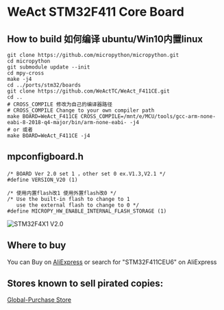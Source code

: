 # WeAct STM32F411 Core Board

## How to build 如何编译 ubuntu/Win10内置linux

```
git clone https://github.com/micropython/micropython.git
cd micropython
git submodule update --init
cd mpy-cross
make -j4
cd ../ports/stm32/boards
git clone https://github.com/WeActTC/WeAct_F411CE.git
cd ..
# CROSS_COMPILE 修改为自己的编译器路径
# CROSS_COMPILE Change to your own compiler path
make BOARD=WeAct_F411CE CROSS_COMPILE=/mnt/e/MCU/tools/gcc-arm-none-eabi-8-2018-q4-major/bin/arm-none-eabi- -j4
# or 或者
make BOARD=WeAct_F411CE -j4
```
## mpconfigboard.h
```
/* BOARD Ver 2.0 set 1 ，other set 0 ex.V1.3,V2.1 */
#define VERSION_V20 (1)

/* 使用内置flash改1 使用外置flash改0 */
/* Use the built-in flash to change to 1 
   use the external flash to change to 0 */
#define MICROPY_HW_ENABLE_INTERNAL_FLASH_STORAGE (1)
```

![STM32F4X1 V2.0](https://github.com/WeActTC/Product-Images/raw/master/STM32F4x1C/STM32F4x1C_V20+.png "STM32F4X1 V2.0+")
## Where to buy
You can Buy on [AliExpress](https://www.aliexpress.com/item/4000069263843.html?spm=a2g0o.productlist.0.0.72081e00lBo5VI&algo_pvid=7e5612f1-4014-42a3-8d10-145e22ec794d&algo_expid=7e5612f1-4014-42a3-8d10-145e22ec794d-1&btsid=fae3afec-bf75-42f5-9fad-a780fbe720d7&ws_ab_test=searchweb0_0,searchweb201602_5,searchweb201603_53) or search for "STM32F411CEU6" on AliExpress 
## Stores known to sell pirated copies:
[Global-Purchase Store](https://www.aliexpress.com/item/4000103610226.html?spm=a2g0o.productlist.0.0.72081e00lBo5VI&algo_pvid=7e5612f1-4014-42a3-8d10-145e22ec794d&algo_expid=7e5612f1-4014-42a3-8d10-145e22ec794d-0&btsid=fae3afec-bf75-42f5-9fad-a780fbe720d7&ws_ab_test=searchweb0_0,searchweb201602_5,searchweb201603_53)